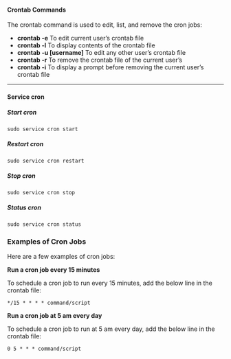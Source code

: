 
#### Crontab Commands

The crontab command is used to edit, list, and remove the cron jobs:

-   **crontab -e** To edit current user’s crontab file
-   **crontab -l** To display contents of the crontab file
-   **crontab -u [username]** To edit any other user’s crontab file
-   **crontab -r** To remove the crontab file of the current user’s
-   **crontab -i** To display a prompt before removing the current user’s crontab file

---


#### Service cron
##### Start cron

```shell
sudo service cron start
```

##### Restart cron

```shell
sudo service cron restart
```

##### Stop cron

```shell
sudo service cron stop
```

##### Status cron

```shell
sudo service cron status
```

### Examples of Cron Jobs

Here are a few examples of cron jobs:

**Run a cron job every 15 minutes**

To schedule a cron job to run every 15 minutes, add the below line in the crontab file:


```console
*/15 * * * * command/script
```


**Run a cron job at 5 am every day**

To schedule a cron job to run at 5 am every day, add the below line in the crontab file:


```shell
0 5 * * * command/script
```


